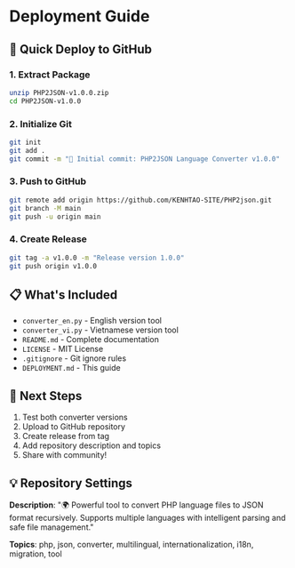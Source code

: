 # Deployment Guide

## 🚀 Quick Deploy to GitHub

### 1. Extract Package
```bash
unzip PHP2JSON-v1.0.0.zip
cd PHP2JSON-v1.0.0
```

### 2. Initialize Git
```bash
git init
git add .
git commit -m "🎉 Initial commit: PHP2JSON Language Converter v1.0.0"
```

### 3. Push to GitHub
```bash
git remote add origin https://github.com/KENHTAO-SITE/PHP2json.git
git branch -M main
git push -u origin main
```

### 4. Create Release
```bash
git tag -a v1.0.0 -m "Release version 1.0.0"
git push origin v1.0.0
```

## 📋 What's Included

- `converter_en.py` - English version tool
- `converter_vi.py` - Vietnamese version tool
- `README.md` - Complete documentation
- `LICENSE` - MIT License
- `.gitignore` - Git ignore rules
- `DEPLOYMENT.md` - This guide

## 🎯 Next Steps

1. Test both converter versions
2. Upload to GitHub repository
3. Create release from tag
4. Add repository description and topics
5. Share with community!

## 💡 Repository Settings

**Description**: "🌍 Powerful tool to convert PHP language files to JSON format recursively. Supports multiple languages with intelligent parsing and safe file management."

**Topics**: php, json, converter, multilingual, internationalization, i18n, migration, tool
